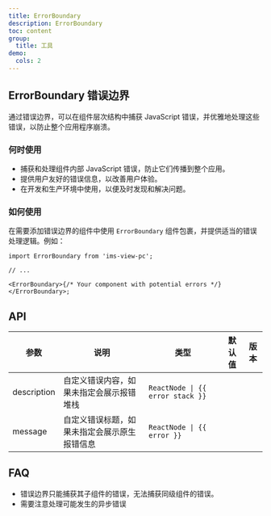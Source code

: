 ```yaml
---
title: ErrorBoundary
description: ErrorBoundary
toc: content
group:
  title: 工具
demo:
  cols: 2
---
```


## ErrorBoundary 错误边界

通过错误边界，可以在组件层次结构中捕获 JavaScript 错误，并优雅地处理这些错误，以防止整个应用程序崩溃。

### 何时使用

- 捕获和处理组件内部 JavaScript 错误，防止它们传播到整个应用。
- 提供用户友好的错误信息，以改善用户体验。
- 在开发和生产环境中使用，以便及时发现和解决问题。

### 如何使用

在需要添加错误边界的组件中使用 `ErrorBoundary` 组件包裹，并提供适当的错误处理逻辑。例如：

```tsx | pure
import ErrorBoundary from 'ims-view-pc';

// ...

<ErrorBoundary>{/* Your component with potential errors */}</ErrorBoundary>;
```

## API

| 参数        | 说明                                         | 类型                             | 默认值 | 版本 |
| ----------- | -------------------------------------------- | -------------------------------- | ------ | ---- |
| description | 自定义错误内容，如果未指定会展示报错堆栈     | `ReactNode \| {{ error stack }}` |        |
| message     | 自定义错误标题，如果未指定会展示原生报错信息 | `ReactNode \| {{ error }}`       |        |

## FAQ

- 错误边界只能捕获其子组件的错误，无法捕获同级组件的错误。
- 需要注意处理可能发生的异步错误

